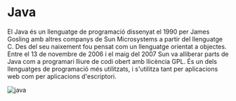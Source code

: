 # Java
El Java és un llenguatge de programació dissenyat el 1990 per James Gosling amb altres companys de Sun Microsystems a partir del llenguatge C. Des del seu naixement fou pensat com un llenguatge orientat a objectes. Entre el 13 de novembre de 2006 i el maig del 2007 Sun va alliberar parts de Java com a programari lliure de codi obert amb llicència GPL. És un dels llenguatges de programació més utilitzats, i s'utilitza tant per aplicacions web com per aplicacions d'escriptori.

![java](https://upload.wikimedia.org/wikipedia/commons/thumb/e/eb/Java_get_powered.jpg/150px-Java_get_powered.jpg)
